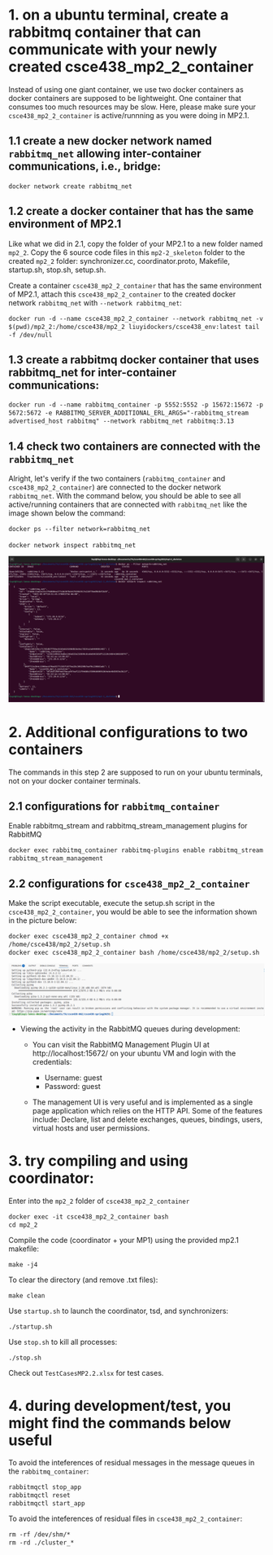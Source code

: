 # 1. on a ubuntu terminal, create a rabbitmq container that can communicate with your newly created csce438_mp2_2_container

Instead of using one giant container, we use two docker containers as docker containers are supposed to be lightweight. One container that consumes too much resources may be slow. Here, please make sure your `csce438_mp2_2_container` is active/runnning as you were doing in MP2.1.

## 1.1 create a new docker network named `rabbitmq_net` allowing inter-container communications, i.e., bridge:

    docker network create rabbitmq_net

## 1.2 create a docker container that has the same environment of MP2.1

Like what we did in 2.1, copy the folder of your MP2.1 to a new folder named `mp2_2`. Copy the 6 source code files in this `mp2-2_skeleton` folder to the created `mp2_2` folder: synchronizer.cc, coordinator.proto, Makefile, startup.sh, stop.sh, setup.sh.

Create a container `csce438_mp2_2_container` that has the same environment of MP2.1, attach this `csce438_mp2_2_container` to the created docker network `rabbitmq_net` with `--network rabbitmq_net`:

    docker run -d --name csce438_mp2_2_container --network rabbitmq_net -v $(pwd)/mp2_2:/home/csce438/mp2_2 liuyidockers/csce438_env:latest tail -f /dev/null

## 1.3 create a rabbitmq docker container that uses rabbitmq_net for inter-container communications:

    docker run -d --name rabbitmq_container -p 5552:5552 -p 15672:15672 -p 5672:5672 -e RABBITMQ_SERVER_ADDITIONAL_ERL_ARGS="-rabbitmq_stream advertised_host rabbitmq" --network rabbitmq_net rabbitmq:3.13

## 1.4 check two containers are connected with the `rabbitmq_net`

Alright, let's verify if the two containers (`rabbitmq_container` and `csce438_mp2_2_container`) are connected to the docker network `rabbitmq_net`. With the command below, you should be able to see all active/running containers that are connected with `rabbitmq_net` like the image shown below the command:

    docker ps --filter network=rabbitmq_net

    docker network inspect rabbitmq_net

![containers with rabbitmq_net](../images/two_containers_connected_with_rabbitmq_net.png)


# 2. Additional configurations to two containers

The commands in this step 2 are supposed to run on your ubuntu terminals, not on your docker container terminals.

## 2.1 configurations for `rabbitmq_container`

Enable rabbitmq_stream and rabbitmq_stream_management plugins for RabbitMQ

    docker exec rabbitmq_container rabbitmq-plugins enable rabbitmq_stream rabbitmq_stream_management

## 2.2 configurations for `csce438_mp2_2_container`

Make the script executable, execute the setup.sh script in the `csce438_mp2_2_container`, you would be able to see the information shown in the picture below:

    docker exec csce438_mp2_2_container chmod +x /home/csce438/mp2_2/setup.sh 
    docker exec csce438_mp2_2_container bash /home/csce438/mp2_2/setup.sh 

![configurations of csce438_mp2_2_container](../images/configurations_of_csce438_mp2_2_container.png)

- Viewing the activity in the RabbitMQ queues during development: 

    - You can visit the RabbitMQ Management Plugin UI at http://localhost:15672/ on your ubuntu VM and login with the credentials: 
        - Username: guest
        - Password: guest

    - The management UI is very useful and is implemented as a single page application which relies on the HTTP API. Some of the features include: Declare, list and delete exchanges, queues, bindings, users, virtual hosts and user permissions.

# 3. try compiling and using coordinator:

Enter into the `mp2_2` folder of `csce438_mp2_2_container`

    docker exec -it csce438_mp2_2_container bash
    cd mp2_2

Compile the code (coordinator + your MP1) using the provided mp2.1 makefile:

    make -j4

To clear the directory (and remove .txt files):
   
    make clean

Use `startup.sh` to launch the coordinator, tsd, and synchronizers:

    ./startup.sh

Use `stop.sh` to kill all processes:

    ./stop.sh

Check out `TestCasesMP2.2.xlsx` for test cases.

# 4. during development/test, you might find the commands below useful

To avoid the inteferences of residual messages in the message queues in the `rabbitmq_container`:

    rabbitmqctl stop_app
    rabbitmqctl reset 
    rabbitmqctl start_app

To avoid the inteferences of residual files in `csce438_mp2_2_container`:

    rm -rf /dev/shm/*
    rm -rd ./cluster_*